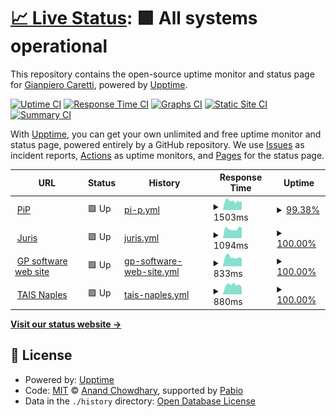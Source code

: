# [📈 Live Status](https://demo.upptime.js.org): <!--live status--> **🟩 All systems operational**

This repository contains the open-source uptime monitor and status page for [Gianpiero Caretti](https://www.gpsoftware.it), powered by [Upptime](https://github.com/upptime/upptime).

[![Uptime CI](https://github.com/gpcaretti/upptime/workflows/Uptime%20CI/badge.svg)](https://github.com/gpcaretti/upptime/actions?query=workflow%3A%22Uptime+CI%22)
[![Response Time CI](https://github.com/gpcaretti/upptime/workflows/Response%20Time%20CI/badge.svg)](https://github.com/gpcaretti/upptime/actions?query=workflow%3A%22Response+Time+CI%22)
[![Graphs CI](https://github.com/gpcaretti/upptime/workflows/Graphs%20CI/badge.svg)](https://github.com/gpcaretti/upptime/actions?query=workflow%3A%22Graphs+CI%22)
[![Static Site CI](https://github.com/gpcaretti/upptime/workflows/Static%20Site%20CI/badge.svg)](https://github.com/gpcaretti/upptime/actions?query=workflow%3A%22Static+Site+CI%22)
[![Summary CI](https://github.com/gpcaretti/upptime/workflows/Summary%20CI/badge.svg)](https://github.com/gpcaretti/upptime/actions?query=workflow%3A%22Summary+CI%22)

With [Upptime](https://upptime.js.org), you can get your own unlimited and free uptime monitor and status page, powered entirely by a GitHub repository. We use [Issues](https://github.com/gpcaretti/upptime/issues) as incident reports, [Actions](https://github.com/gpcaretti/upptime/actions) as uptime monitors, and [Pages](https://demo.upptime.js.org) for the status page.

<!--start: status pages-->
<!-- This summary is generated by Upptime (https://github.com/upptime/upptime) -->
<!-- Do not edit this manually, your changes will be overwritten -->
<!-- prettier-ignore -->
| URL | Status | History | Response Time | Uptime |
| --- | ------ | ------- | ------------- | ------ |
| <img alt="" src="https://icons.duckduckgo.com/ip3/www.portamiinpista.it.ico" height="13"> [PiP](https://www.portamiinpista.it) | 🟩 Up | [pi-p.yml](https://github.com/gpcaretti/upptime/commits/HEAD/history/pi-p.yml) | <details><summary><img alt="Response time graph" src="./graphs/pi-p/response-time-week.png" height="20"> 1503ms</summary><br><a href="https://gpcaretti.github.io/upptime/history/pi-p"><img alt="Response time 2524" src="https://img.shields.io/endpoint?url=https%3A%2F%2Fraw.githubusercontent.com%2Fgpcaretti%2Fupptime%2FHEAD%2Fapi%2Fpi-p%2Fresponse-time.json"></a><br><a href="https://gpcaretti.github.io/upptime/history/pi-p"><img alt="24-hour response time 1708" src="https://img.shields.io/endpoint?url=https%3A%2F%2Fraw.githubusercontent.com%2Fgpcaretti%2Fupptime%2FHEAD%2Fapi%2Fpi-p%2Fresponse-time-day.json"></a><br><a href="https://gpcaretti.github.io/upptime/history/pi-p"><img alt="7-day response time 1503" src="https://img.shields.io/endpoint?url=https%3A%2F%2Fraw.githubusercontent.com%2Fgpcaretti%2Fupptime%2FHEAD%2Fapi%2Fpi-p%2Fresponse-time-week.json"></a><br><a href="https://gpcaretti.github.io/upptime/history/pi-p"><img alt="30-day response time 1958" src="https://img.shields.io/endpoint?url=https%3A%2F%2Fraw.githubusercontent.com%2Fgpcaretti%2Fupptime%2FHEAD%2Fapi%2Fpi-p%2Fresponse-time-month.json"></a><br><a href="https://gpcaretti.github.io/upptime/history/pi-p"><img alt="1-year response time 2708" src="https://img.shields.io/endpoint?url=https%3A%2F%2Fraw.githubusercontent.com%2Fgpcaretti%2Fupptime%2FHEAD%2Fapi%2Fpi-p%2Fresponse-time-year.json"></a></details> | <details><summary><a href="https://gpcaretti.github.io/upptime/history/pi-p">99.38%</a></summary><a href="https://gpcaretti.github.io/upptime/history/pi-p"><img alt="All-time uptime 98.50%" src="https://img.shields.io/endpoint?url=https%3A%2F%2Fraw.githubusercontent.com%2Fgpcaretti%2Fupptime%2FHEAD%2Fapi%2Fpi-p%2Fuptime.json"></a><br><a href="https://gpcaretti.github.io/upptime/history/pi-p"><img alt="24-hour uptime 98.52%" src="https://img.shields.io/endpoint?url=https%3A%2F%2Fraw.githubusercontent.com%2Fgpcaretti%2Fupptime%2FHEAD%2Fapi%2Fpi-p%2Fuptime-day.json"></a><br><a href="https://gpcaretti.github.io/upptime/history/pi-p"><img alt="7-day uptime 99.38%" src="https://img.shields.io/endpoint?url=https%3A%2F%2Fraw.githubusercontent.com%2Fgpcaretti%2Fupptime%2FHEAD%2Fapi%2Fpi-p%2Fuptime-week.json"></a><br><a href="https://gpcaretti.github.io/upptime/history/pi-p"><img alt="30-day uptime 99.82%" src="https://img.shields.io/endpoint?url=https%3A%2F%2Fraw.githubusercontent.com%2Fgpcaretti%2Fupptime%2FHEAD%2Fapi%2Fpi-p%2Fuptime-month.json"></a><br><a href="https://gpcaretti.github.io/upptime/history/pi-p"><img alt="1-year uptime 98.30%" src="https://img.shields.io/endpoint?url=https%3A%2F%2Fraw.githubusercontent.com%2Fgpcaretti%2Fupptime%2FHEAD%2Fapi%2Fpi-p%2Fuptime-year.json"></a></details>
| <img alt="" src="https://icons.duckduckgo.com/ip3/www.jurisweb.it.ico" height="13"> [Juris](https://www.jurisweb.it) | 🟩 Up | [juris.yml](https://github.com/gpcaretti/upptime/commits/HEAD/history/juris.yml) | <details><summary><img alt="Response time graph" src="./graphs/juris/response-time-week.png" height="20"> 1094ms</summary><br><a href="https://gpcaretti.github.io/upptime/history/juris"><img alt="Response time 1333" src="https://img.shields.io/endpoint?url=https%3A%2F%2Fraw.githubusercontent.com%2Fgpcaretti%2Fupptime%2FHEAD%2Fapi%2Fjuris%2Fresponse-time.json"></a><br><a href="https://gpcaretti.github.io/upptime/history/juris"><img alt="24-hour response time 830" src="https://img.shields.io/endpoint?url=https%3A%2F%2Fraw.githubusercontent.com%2Fgpcaretti%2Fupptime%2FHEAD%2Fapi%2Fjuris%2Fresponse-time-day.json"></a><br><a href="https://gpcaretti.github.io/upptime/history/juris"><img alt="7-day response time 1094" src="https://img.shields.io/endpoint?url=https%3A%2F%2Fraw.githubusercontent.com%2Fgpcaretti%2Fupptime%2FHEAD%2Fapi%2Fjuris%2Fresponse-time-week.json"></a><br><a href="https://gpcaretti.github.io/upptime/history/juris"><img alt="30-day response time 1060" src="https://img.shields.io/endpoint?url=https%3A%2F%2Fraw.githubusercontent.com%2Fgpcaretti%2Fupptime%2FHEAD%2Fapi%2Fjuris%2Fresponse-time-month.json"></a><br><a href="https://gpcaretti.github.io/upptime/history/juris"><img alt="1-year response time 1399" src="https://img.shields.io/endpoint?url=https%3A%2F%2Fraw.githubusercontent.com%2Fgpcaretti%2Fupptime%2FHEAD%2Fapi%2Fjuris%2Fresponse-time-year.json"></a></details> | <details><summary><a href="https://gpcaretti.github.io/upptime/history/juris">100.00%</a></summary><a href="https://gpcaretti.github.io/upptime/history/juris"><img alt="All-time uptime 99.09%" src="https://img.shields.io/endpoint?url=https%3A%2F%2Fraw.githubusercontent.com%2Fgpcaretti%2Fupptime%2FHEAD%2Fapi%2Fjuris%2Fuptime.json"></a><br><a href="https://gpcaretti.github.io/upptime/history/juris"><img alt="24-hour uptime 100.00%" src="https://img.shields.io/endpoint?url=https%3A%2F%2Fraw.githubusercontent.com%2Fgpcaretti%2Fupptime%2FHEAD%2Fapi%2Fjuris%2Fuptime-day.json"></a><br><a href="https://gpcaretti.github.io/upptime/history/juris"><img alt="7-day uptime 100.00%" src="https://img.shields.io/endpoint?url=https%3A%2F%2Fraw.githubusercontent.com%2Fgpcaretti%2Fupptime%2FHEAD%2Fapi%2Fjuris%2Fuptime-week.json"></a><br><a href="https://gpcaretti.github.io/upptime/history/juris"><img alt="30-day uptime 100.00%" src="https://img.shields.io/endpoint?url=https%3A%2F%2Fraw.githubusercontent.com%2Fgpcaretti%2Fupptime%2FHEAD%2Fapi%2Fjuris%2Fuptime-month.json"></a><br><a href="https://gpcaretti.github.io/upptime/history/juris"><img alt="1-year uptime 98.96%" src="https://img.shields.io/endpoint?url=https%3A%2F%2Fraw.githubusercontent.com%2Fgpcaretti%2Fupptime%2FHEAD%2Fapi%2Fjuris%2Fuptime-year.json"></a></details>
| <img alt="" src="https://icons.duckduckgo.com/ip3/gpsoftware.it.ico" height="13"> [GP software web site](https://gpsoftware.it) | 🟩 Up | [gp-software-web-site.yml](https://github.com/gpcaretti/upptime/commits/HEAD/history/gp-software-web-site.yml) | <details><summary><img alt="Response time graph" src="./graphs/gp-software-web-site/response-time-week.png" height="20"> 833ms</summary><br><a href="https://gpcaretti.github.io/upptime/history/gp-software-web-site"><img alt="Response time 1275" src="https://img.shields.io/endpoint?url=https%3A%2F%2Fraw.githubusercontent.com%2Fgpcaretti%2Fupptime%2FHEAD%2Fapi%2Fgp-software-web-site%2Fresponse-time.json"></a><br><a href="https://gpcaretti.github.io/upptime/history/gp-software-web-site"><img alt="24-hour response time 788" src="https://img.shields.io/endpoint?url=https%3A%2F%2Fraw.githubusercontent.com%2Fgpcaretti%2Fupptime%2FHEAD%2Fapi%2Fgp-software-web-site%2Fresponse-time-day.json"></a><br><a href="https://gpcaretti.github.io/upptime/history/gp-software-web-site"><img alt="7-day response time 833" src="https://img.shields.io/endpoint?url=https%3A%2F%2Fraw.githubusercontent.com%2Fgpcaretti%2Fupptime%2FHEAD%2Fapi%2Fgp-software-web-site%2Fresponse-time-week.json"></a><br><a href="https://gpcaretti.github.io/upptime/history/gp-software-web-site"><img alt="30-day response time 841" src="https://img.shields.io/endpoint?url=https%3A%2F%2Fraw.githubusercontent.com%2Fgpcaretti%2Fupptime%2FHEAD%2Fapi%2Fgp-software-web-site%2Fresponse-time-month.json"></a><br><a href="https://gpcaretti.github.io/upptime/history/gp-software-web-site"><img alt="1-year response time 1275" src="https://img.shields.io/endpoint?url=https%3A%2F%2Fraw.githubusercontent.com%2Fgpcaretti%2Fupptime%2FHEAD%2Fapi%2Fgp-software-web-site%2Fresponse-time-year.json"></a></details> | <details><summary><a href="https://gpcaretti.github.io/upptime/history/gp-software-web-site">100.00%</a></summary><a href="https://gpcaretti.github.io/upptime/history/gp-software-web-site"><img alt="All-time uptime 99.50%" src="https://img.shields.io/endpoint?url=https%3A%2F%2Fraw.githubusercontent.com%2Fgpcaretti%2Fupptime%2FHEAD%2Fapi%2Fgp-software-web-site%2Fuptime.json"></a><br><a href="https://gpcaretti.github.io/upptime/history/gp-software-web-site"><img alt="24-hour uptime 100.00%" src="https://img.shields.io/endpoint?url=https%3A%2F%2Fraw.githubusercontent.com%2Fgpcaretti%2Fupptime%2FHEAD%2Fapi%2Fgp-software-web-site%2Fuptime-day.json"></a><br><a href="https://gpcaretti.github.io/upptime/history/gp-software-web-site"><img alt="7-day uptime 100.00%" src="https://img.shields.io/endpoint?url=https%3A%2F%2Fraw.githubusercontent.com%2Fgpcaretti%2Fupptime%2FHEAD%2Fapi%2Fgp-software-web-site%2Fuptime-week.json"></a><br><a href="https://gpcaretti.github.io/upptime/history/gp-software-web-site"><img alt="30-day uptime 100.00%" src="https://img.shields.io/endpoint?url=https%3A%2F%2Fraw.githubusercontent.com%2Fgpcaretti%2Fupptime%2FHEAD%2Fapi%2Fgp-software-web-site%2Fuptime-month.json"></a><br><a href="https://gpcaretti.github.io/upptime/history/gp-software-web-site"><img alt="1-year uptime 99.50%" src="https://img.shields.io/endpoint?url=https%3A%2F%2Fraw.githubusercontent.com%2Fgpcaretti%2Fupptime%2FHEAD%2Fapi%2Fgp-software-web-site%2Fuptime-year.json"></a></details>
| <img alt="" src="https://icons.duckduckgo.com/ip3/taisnaples.it.ico" height="13"> [TAIS Naples](https://taisnaples.it/administration/) | 🟩 Up | [tais-naples.yml](https://github.com/gpcaretti/upptime/commits/HEAD/history/tais-naples.yml) | <details><summary><img alt="Response time graph" src="./graphs/tais-naples/response-time-week.png" height="20"> 880ms</summary><br><a href="https://gpcaretti.github.io/upptime/history/tais-naples"><img alt="Response time 1010" src="https://img.shields.io/endpoint?url=https%3A%2F%2Fraw.githubusercontent.com%2Fgpcaretti%2Fupptime%2FHEAD%2Fapi%2Ftais-naples%2Fresponse-time.json"></a><br><a href="https://gpcaretti.github.io/upptime/history/tais-naples"><img alt="24-hour response time 739" src="https://img.shields.io/endpoint?url=https%3A%2F%2Fraw.githubusercontent.com%2Fgpcaretti%2Fupptime%2FHEAD%2Fapi%2Ftais-naples%2Fresponse-time-day.json"></a><br><a href="https://gpcaretti.github.io/upptime/history/tais-naples"><img alt="7-day response time 880" src="https://img.shields.io/endpoint?url=https%3A%2F%2Fraw.githubusercontent.com%2Fgpcaretti%2Fupptime%2FHEAD%2Fapi%2Ftais-naples%2Fresponse-time-week.json"></a><br><a href="https://gpcaretti.github.io/upptime/history/tais-naples"><img alt="30-day response time 863" src="https://img.shields.io/endpoint?url=https%3A%2F%2Fraw.githubusercontent.com%2Fgpcaretti%2Fupptime%2FHEAD%2Fapi%2Ftais-naples%2Fresponse-time-month.json"></a><br><a href="https://gpcaretti.github.io/upptime/history/tais-naples"><img alt="1-year response time 1010" src="https://img.shields.io/endpoint?url=https%3A%2F%2Fraw.githubusercontent.com%2Fgpcaretti%2Fupptime%2FHEAD%2Fapi%2Ftais-naples%2Fresponse-time-year.json"></a></details> | <details><summary><a href="https://gpcaretti.github.io/upptime/history/tais-naples">100.00%</a></summary><a href="https://gpcaretti.github.io/upptime/history/tais-naples"><img alt="All-time uptime 100.00%" src="https://img.shields.io/endpoint?url=https%3A%2F%2Fraw.githubusercontent.com%2Fgpcaretti%2Fupptime%2FHEAD%2Fapi%2Ftais-naples%2Fuptime.json"></a><br><a href="https://gpcaretti.github.io/upptime/history/tais-naples"><img alt="24-hour uptime 100.00%" src="https://img.shields.io/endpoint?url=https%3A%2F%2Fraw.githubusercontent.com%2Fgpcaretti%2Fupptime%2FHEAD%2Fapi%2Ftais-naples%2Fuptime-day.json"></a><br><a href="https://gpcaretti.github.io/upptime/history/tais-naples"><img alt="7-day uptime 100.00%" src="https://img.shields.io/endpoint?url=https%3A%2F%2Fraw.githubusercontent.com%2Fgpcaretti%2Fupptime%2FHEAD%2Fapi%2Ftais-naples%2Fuptime-week.json"></a><br><a href="https://gpcaretti.github.io/upptime/history/tais-naples"><img alt="30-day uptime 100.00%" src="https://img.shields.io/endpoint?url=https%3A%2F%2Fraw.githubusercontent.com%2Fgpcaretti%2Fupptime%2FHEAD%2Fapi%2Ftais-naples%2Fuptime-month.json"></a><br><a href="https://gpcaretti.github.io/upptime/history/tais-naples"><img alt="1-year uptime 100.00%" src="https://img.shields.io/endpoint?url=https%3A%2F%2Fraw.githubusercontent.com%2Fgpcaretti%2Fupptime%2FHEAD%2Fapi%2Ftais-naples%2Fuptime-year.json"></a></details>

<!--end: status pages-->

[**Visit our status website →**](https://demo.upptime.js.org)

## 📄 License

- Powered by: [Upptime](https://github.com/upptime/upptime)
- Code: [MIT](./LICENSE) © [Anand Chowdhary](https://anandchowdhary.com), supported by [Pabio](https://pabio.com)
- Data in the `./history` directory: [Open Database License](https://opendatacommons.org/licenses/odbl/1-0/)
